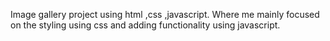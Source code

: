 Image gallery project using html ,css ,javascript.
Where me mainly focused on the styling using css and adding functionality using javascript.
